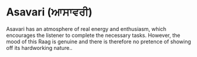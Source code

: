 # Asavari (ਆਸਾਵਰੀ)

Asavari has an atmosphere of real energy and enthusiasm, which encourages the listener to complete the necessary tasks. However, the mood of this Raag is genuine and there is therefore no pretence of showing off its hardworking nature..